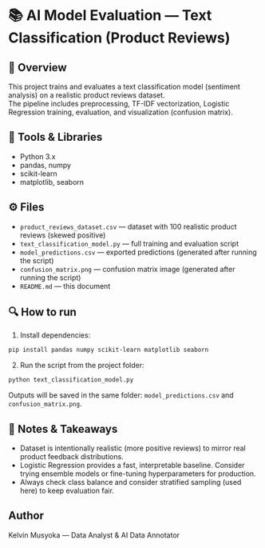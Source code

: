 # 📚 AI Model Evaluation — Text Classification (Product Reviews)

## 📌 Overview
This project trains and evaluates a text classification model (sentiment analysis) on a realistic product reviews dataset.  
The pipeline includes preprocessing, TF-IDF vectorization, Logistic Regression training, evaluation, and visualization (confusion matrix).

## 🧰 Tools & Libraries
- Python 3.x
- pandas, numpy
- scikit-learn
- matplotlib, seaborn

## ⚙️ Files
- `product_reviews_dataset.csv` — dataset with 100 realistic product reviews (skewed positive)
- `text_classification_model.py` — full training and evaluation script
- `model_predictions.csv` — exported predictions (generated after running the script)
- `confusion_matrix.png` — confusion matrix image (generated after running the script)
- `README.md` — this document

## 🔍 How to run
1. Install dependencies:
```bash
pip install pandas numpy scikit-learn matplotlib seaborn
```
2. Run the script from the project folder:
```bash
python text_classification_model.py
```
Outputs will be saved in the same folder: `model_predictions.csv` and `confusion_matrix.png`.

## 🧠 Notes & Takeaways
- Dataset is intentionally realistic (more positive reviews) to mirror real product feedback distributions.
- Logistic Regression provides a fast, interpretable baseline. Consider trying ensemble models or fine-tuning hyperparameters for production.
- Always check class balance and consider stratified sampling (used here) to keep evaluation fair.

## Author
Kelvin Musyoka — Data Analyst & AI Data Annotator
